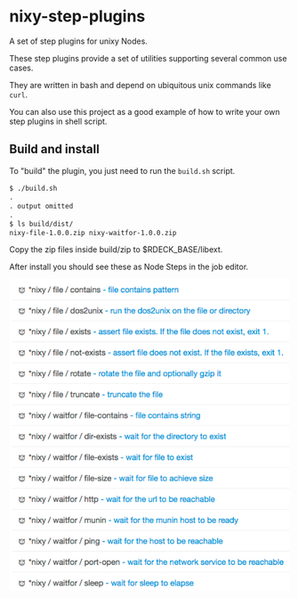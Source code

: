 # nixy-step-plugins

A set of step plugins for unixy Nodes. 

These step plugins provide a set of utilities supporting several common use cases.

They are written in bash and depend on ubiquitous unix commands like `curl`.

You can also use this project as a good example of how to write your own step plugins
in shell script.

## Build and install

To "build" the plugin, you just need to run the `build.sh` script.

```
$ ./build.sh
.
. output omitted
.
$ ls build/dist/
nixy-file-1.0.0.zip	nixy-waitfor-1.0.0.zip
```

Copy the zip files inside build/zip to $RDECK_BASE/libext.

After install you should see these as Node Steps in the job editor.

![steps](images/nixy-steps.png)

